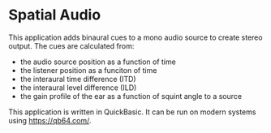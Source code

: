 # Spatial Audio

This application adds binaural cues to a mono audio source to create stereo output.  The cues are calculated from:

* the audio source position as a function of time
* the listener position as a funciton of time
* the interaural time difference (ITD)
* the interaural level difference (ILD)
* the gain profile of the ear as a function of squint angle to a source

This application is written in QuickBasic.  It can be run on modern systems using https://qb64.com/.

